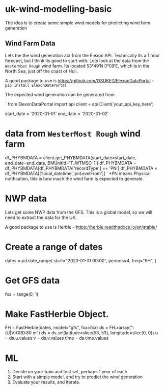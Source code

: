 # uk-wind-modelling-basic

The idea is to create some simple wind models for predicting wind farm generation

## Wind Farm Data

Lets the the wind generation ata from the Elexon API. Technically its a 1 hour forecast, but I think its good to start with.
Lets look at the data from the `WesterMost Rough` wind farm. Its located 53°49′N 0°09′E, which is in the North Sea, just off the coast of Hull.

A good package to use is https://github.com/OSUKED/ElexonDataPortal - `pip install ElexonDataPortal`

The expected wind generation can be generated from

`
from ElexonDataPortal import api
client = api.Client('your_api_key_here')

start_date = '2020-01-01'
end_date = '2020-01-02'

# data from `WesterMost Rough` wind farm
df_PHYBMDATA = client.get_PHYBMDATA(start_date=start_date, end_date=end_date, BMUnitId='T_WTMSO-1')
df_PHYBMDATA = df_PHYBMDATA[df_PHYBMDATA['recordType'] == 'PN']
df_PHYBMDATA = df_PHYBMDATA[['local_datetime','pnLevelFrom']]
`
*PN means Physical notification, this is how much the wind farm is expected to generate.

# NWP data

Lets get some NWP data from the GFS. This is a global model, so we will need to extract the data for the UK.

A good package to use is Herbie - https://herbie.readthedocs.io/en/stable/

# Create a range of dates
dates = pd.date_range(
    start="2023-01-01 00:00",
    periods=4,
    freq="6H",
)

# Get GFS data
fxx = range(0, 1)
# Make FastHerbie Object.
FH = FastHerbie(dates, model="gfs", fxx=fxx)
ds = FH.xarray(":(U|V)GRD:80 m")
ds = ds.sel(latitude=slice(53, 53), longitude=slice(0, 0))
u = ds.u.values
v = ds.v.values
time = ds.time.values

# ML

1. Decide on your train and test set, perhaps 1 year of each.
2. Start with a simple model, and try to predict the wind generation
3. Evaluate your results, and iterate.





